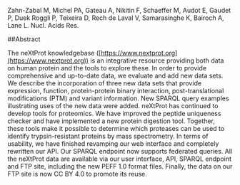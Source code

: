 Zahn-Zabal M, Michel PA, Gateau A, Nikitin F, Schaeffer M, Audot E, Gaudet P, Duek Roggli P, Teixeira D, Rech de Laval V, Samarasinghe K, Bairoch A, Lane L. Nucl. Acids Res.

##Abstract

The neXtProt knowledgebase ([https://www.nextprot.org](https://www.nextprot.org)) is an integrative resource providing both data on human protein and the tools to explore these. In order to provide comprehensive and up-to-date data, we evaluate and add new data sets. We describe the incorporation of three new data sets that provide expression, function, protein-protein binary interaction, post-translational modifications (PTM) and variant information. New SPARQL query examples illustrating uses of the new data were added. neXtProt has continued to develop tools for proteomics. We have improved the peptide uniqueness checker and have implemented a new protein digestion tool. Together, these tools make it possible to determine which proteases can be used to identify trypsin-resistant proteins by mass spectrometry. In terms of usability, we have finished revamping our web interface and completely rewritten our API. Our SPARQL endpoint now supports federated queries. All the neXtProt data are available via our user interface, API, SPARQL endpoint and FTP site, including the new PEFF 1.0 format files. Finally, the data on our FTP site is now CC BY 4.0 to promote its reuse.
